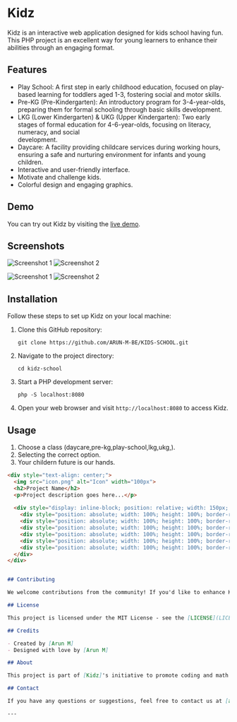 # Kidz

Kidz is an interactive web application designed for kids school having fun. This PHP project is an excellent way for young learners to enhance their abilities through an engaging  format.

## Features

- Play School: A first step in early childhood education, focused on play-based learning for toddlers aged 1-3, fostering social and motor skills.
- Pre-KG (Pre-Kindergarten): An introductory program for 3-4-year-olds, preparing them for formal schooling through basic skills development.
- LKG (Lower Kindergarten) & UKG (Upper Kindergarten): Two early stages of formal education for 4-6-year-olds, focusing on literacy, numeracy, and social          
  development.
- Daycare: A facility providing childcare services during working hours, ensuring a safe and nurturing environment for infants and young children.
- Interactive and user-friendly interface.
- Motivate and challenge kids.
- Colorful design and engaging graphics.

## Demo

You can try out Kidz by visiting the [live demo](https://jofinity.com/appletreeschool/home/).

## Screenshots

![Screenshot 1](screenshots/screenshot1.png)
![Screenshot 2](screenshots/screenshot2.png)

![Screenshot 1](screenshots/screenshot1.png)
![Screenshot 2](screenshots/screenshot2.png)

## Installation

Follow these steps to set up Kidz on your local machine:

1. Clone this GitHub repository:

   ```
   git clone https://github.com/ARUN-M-BE/KIDS-SCHOOL.git
   ```

2. Navigate to the project directory:

   ```
   cd kidz-school
   ```

3. Start a PHP development server:

   ```
   php -S localhost:8080
   ```

4. Open your web browser and visit `http://localhost:8080` to access Kidz.

## Usage

1. Choose a class (daycare,pre-kg,play-school,lkg,ukg,).
2. Selecting the correct option.
3. Your childern future is our hands.

```markdown
<div style="text-align: center;">
  <img src="icon.png" alt="Icon" width="100px">
  <h2>Project Name</h2>
  <p>Project description goes here...</p>
  
  <div style="display: inline-block; position: relative; width: 150px; height: 150px;">
    <div style="position: absolute; width: 100%; height: 100%; border-radius: 50%; background: #f2f2f2;"></div>
    <div style="position: absolute; width: 100%; height: 100%; border-radius: 50%; clip: rect(0, 75px, 150px, 0); background: #3498db;"></div>
    <div style="position: absolute; width: 100%; height: 100%; border-radius: 50%; clip: rect(0, 75px, 150px, 0); background: #e74c3c; transform: rotate(90deg);"></div>
    <div style="position: absolute; width: 100%; height: 100%; border-radius: 50%; clip: rect(0, 75px, 150px, 0); background: #e67e22; transform: rotate(180deg);"></div>
    <div style="position: absolute; width: 100%; height: 100%; border-radius: 50%; clip: rect(0, 75px, 150px, 0); background: #2ecc71; transform: rotate(270deg);"></div>
    <div style="position: absolute; width: 100%; height: 100%; border-radius: 50%; clip: rect(0, 75px, 150px, 0); text-align: center; line-height: 150px; font-size: 24px; font-weight: bold; color: #333;">75%</div>
  </div>
</div>


## Contributing

We welcome contributions from the community! If you'd like to enhance KidzLearn or report any issues, please open an [issue](https:/ARUN-M-BE/KIDS-SCHOOL/github.com//issues) or submit a [pull request](https://github.com/ARUN-M-BE/KIDS-SCHOOL/pulls).

## License

This project is licensed under the MIT License - see the [LICENSE](LICENSE) file for details.

## Credits

- Created by [Arun M]
- Designed with love by [Arun M]

## About

This project is part of [Kidz]'s initiative to promote coding and math skills among young students. We believe that learning can be fun, and KidzLearn is designed to make learning math an enjoyable experience for kids.

## Contact

If you have any questions or suggestions, feel free to contact us at [arunm102301@gmail.com].

---
